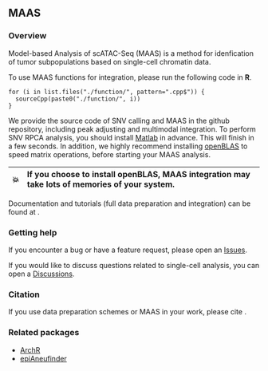 ## MAAS

### Overview
Model-based Analysis of scATAC-Seq (MAAS) is a method for idenfication of tumor subpopulations based on single-cell
chromatin data.

To use MAAS functions for integration, please run the following code in __R__.
```
for (i in list.files("./function/", pattern=".cpp$")) {
  sourceCpp(paste0("./function/", i))
}
```
We provide the source code of SNV calling and MAAS in the github repository, including peak adjusting and multimodal integration.
To perform SNV RPCA analysis, you should install [Matlab](https://www.mathworks.com/products/matlab.html) in advance. This will finish in a few seconds.
In addition, we highly recommend installing [openBLAS](https://github.com/OpenMathLib/OpenBLAS) to speed matrix operations, before starting your MAAS analysis.

| :boom:| If you choose to install openBLAS, MAAS integration may take lots of memories of your system.|
|---------------|:------------------------|

Documentation and tutorials (full data preparation and integration) can be found at <xxx>.

### Getting help

If you encounter a bug or have a feature request, please open an [Issues](https://github.com/Larrycpan/MAAS/issues).

If you would like to discuss questions related to single-cell analysis,
you can open a [Discussions](https://github.com/Larrycpan/MAAS/discussions).

### Citation

If you use data preparation schemes or MAAS in your work, please cite <xxx>.

### Related packages
-   [ArchR](https://www.archrproject.com/)
-   [epiAneufinder](https://github.com/colomemaria/epiAneufinder)
